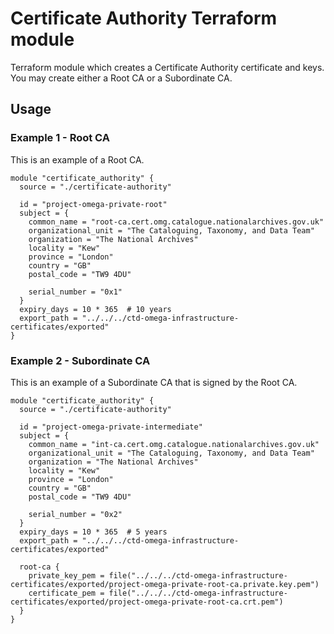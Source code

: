# Certificate Authority Terraform module

Terraform module which creates a Certificate Authority certificate and keys. You may create either a Root CA or a Subordinate CA.

## Usage

### Example 1 - Root CA

This is an example of a Root CA.

```hcl
module "certificate_authority" {
  source = "./certificate-authority"

  id = "project-omega-private-root"
  subject = {
    common_name = "root-ca.cert.omg.catalogue.nationalarchives.gov.uk"
    organizational_unit = "The Cataloguing, Taxonomy, and Data Team"
    organization = "The National Archives"
    locality = "Kew"
    province = "London"
    country = "GB"
    postal_code = "TW9 4DU"

    serial_number = "0x1"
  }
  expiry_days = 10 * 365  # 10 years
  export_path = "../../../ctd-omega-infrastructure-certificates/exported"
}
```

### Example 2 - Subordinate CA

This is an example of a Subordinate CA that is signed by the Root CA.

```hcl
module "certificate_authority" {
  source = "./certificate-authority"

  id = "project-omega-private-intermediate"
  subject = {
    common_name = "int-ca.cert.omg.catalogue.nationalarchives.gov.uk"
    organizational_unit = "The Cataloguing, Taxonomy, and Data Team"
    organization = "The National Archives"
    locality = "Kew"
    province = "London"
    country = "GB"
    postal_code = "TW9 4DU"

    serial_number = "0x2"
  }
  expiry_days = 10 * 365  # 5 years
  export_path = "../../../ctd-omega-infrastructure-certificates/exported"

  root-ca {
    private_key_pem = file("../../../ctd-omega-infrastructure-certificates/exported/project-omega-private-root-ca.private.key.pem")
    certificate_pem = file("../../../ctd-omega-infrastructure-certificates/exported/project-omega-private-root-ca.crt.pem")
  }
}
```
